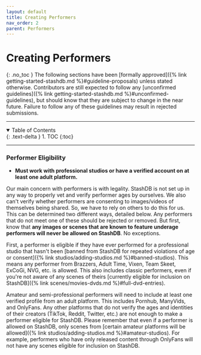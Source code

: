 ```yaml
---
layout: default
title: Creating Performers
nav_order: 2
parent: Performers
---
```


# Creating Performers
{: .no_toc }
The following sections have been [formally approved]({% link getting-started-stashdb.md %}#guideline-proposals) unless stated otherwise. Contributors are still expected to follow any [unconfirmed guidelines]({% link getting-started-stashdb.md %}#unconfirmed-guidelines), but should know that they are subject to change in the near future. Failure to follow any of these guidelines may result in rejected submissions.

***

<details open markdown="block">
  <summary>
    Table of Contents
  </summary>
  {: .text-delta }
1. TOC
{:toc}
</details>

***

### Performer Eligibility
- **Must work with professional studios or have a verified account on at least one adult platform.**

Our main concern with performers is with legality. StashDB is not set up in any way to properly vet and verify performer ages by ourselves. We also can't verify whether performers are consenting to images/videos of themselves being shared. So, we have to rely on others to do this for us. This can be determined two different ways, detailed below. Any performers that do not meet one of these should be rejected or removed. But first, know that **any images or scenes that are known to feature underage performers will never be allowed on StashDB**. No exceptions.

First, a performer is eligible if they have ever performed for a professional studio that hasn't been [banned from StashDB for repeated violations of age or consent]({% link studios/adding-studios.md %}#banned-studios). This means any performer from Brazzers, Adult Time, Vixen, Team Skeet, ExCoGi, NVG, etc. is allowed. This also includes classic performers, even if you're not aware of any scenes of theirs [currently eligible for inclusion on StashDB]({% link scenes/movies-dvds.md %}#full-dvd-entries).

Amateur and semi-professional performers will need to include at least one verified profile from an adult platform. This includes Pornhub, ManyVids, and OnlyFans. Any other platforms that do not verify the ages and identities of their creators (TikTok, Reddit, Twitter, etc.) are not enough to make a performer eligible for StashDB. Please remember that even if a performer is allowed on StashDB, only scenes from [certain amateur platforms will be allowed]({% link studios/adding-studios.md %}#amateur-studios). For example, performers who have only released content through OnlyFans will not have any scenes eligible for inclusion on StashDB.